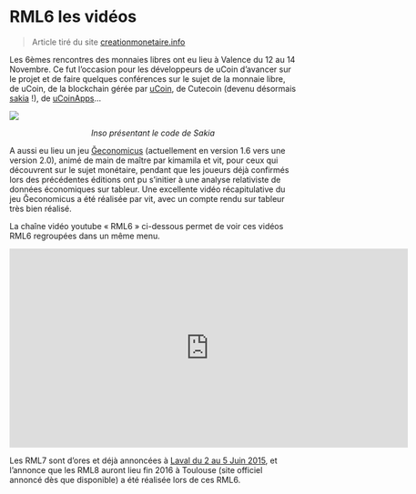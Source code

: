 # RML6 les vidéos

> Article tiré du site [creationmonetaire.info](http://www.creationmonetaire.info/2015/12/rml6-les-videos.html)

Les 6èmes rencontres des monnaies libres ont eu lieu à Valence du 12 au 14 Novembre. Ce fut l’occasion pour les développeurs de uCoin d’avancer sur le projet et de faire quelques conférences sur le sujet de la monnaie libre, de uCoin, de la blockchain gérée par [uCoin](https://github.com/duniter), de Cutecoin (devenu désormais [sakia](https://github.com/duniter/sakia) !), de [uCoinApps](https://github.com/duniter/ucoin-android-app/issues)…

![](http://www.creationmonetaire.info/wp-content/uploads/2015/12/IMG_3200-e1447855860789.jpg) <center>_Inso présentant le code de Sakia_</center>

A aussi eu lieu un jeu [Ğeconomicus](https://github.com/galuel/Geconomicus) (actuellement en version 1.6 vers une version 2.0), animé de main de maître par kimamila et vit, pour ceux qui découvrent sur le sujet monétaire, pendant que les joueurs déjà confirmés lors des précédentes éditions ont pu s’initier à une analyse relativiste de données économiques sur tableur. Une excellente vidéo récapitulative du jeu Ğeconomicus a été réalisée par vit, avec un compte rendu sur tableur très bien réalisé.

La chaîne vidéo youtube « RML6 » ci-dessous permet de voir ces vidéos RML6 regroupées dans un même menu.

<iframe width="700" height="350" src="https://www.youtube.com/embed/6_iqDKQu9Og?list=PL0UDqLtXevvGHwQAstWU_CrVlQYpUbrxL&index=3" frameborder="0" allowfullscreen></iframe>

Les RML7 sont d’ores et déjà annoncées à [Laval du 2 au 5 Juin 2015](http://www.ucoin.fr/rml/), et l’annonce que les RML8 auront lieu fin 2016 à Toulouse (site officiel annoncé dès que disponible) a été réalisée lors de ces RML6.

